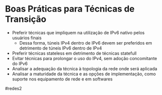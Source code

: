 
# Boas Práticas para Técnicas de Transição

- Preferir técnicas que impliquem na utilização de IPv6 nativo pelos usuários finais
	- Dessa forma, túneis IPv4 dentro de IPv6 devem ser preferidos em detrimento de túneis IPv6 dentro de IPv4
- Preferir técnicas stateless em detrimento de técnicas statefull
- Evitar técnicas para prolongar o uso do IPv4, sem adoção concomitante do IPv6
- Analisar a adequação da técnica à topologia da rede onde será aplicada
- Analisar a maturidade da técnica e as opções de implementação, como suporte nos equipamento de rede e em softwares


#redes2

